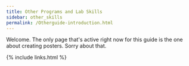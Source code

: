```yaml
---
title: Other Programs and Lab Skills
sidebar: other_skills
permalink: /Otherguide-introduction.html
---
```


Welcome. The only page that's active right now for this guide is the one about 
creating posters. Sorry about that.

{% include links.html %}
